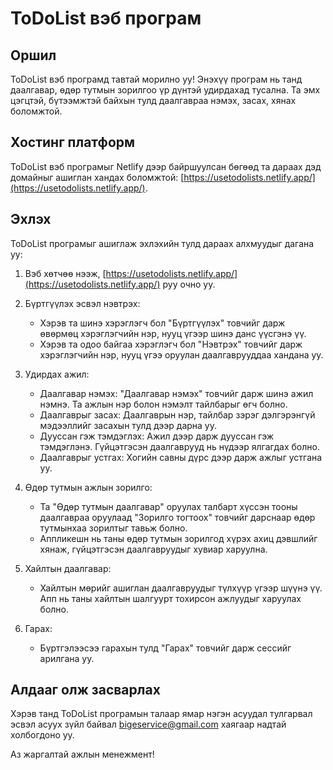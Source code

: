 # ToDoList вэб програм

## Оршил

ToDoList вэб програмд ​​тавтай морилно уу! Энэхүү програм нь танд даалгавар, өдөр тутмын зорилгоо үр дүнтэй удирдахад тусална. Та эмх цэгцтэй, бүтээмжтэй байхын тулд даалгавраа нэмэх, засах, хянах боломжтой.

## Хостинг платформ

ToDoList вэб програмыг Netlify дээр байршуулсан бөгөөд та дараах дэд домайныг ашиглан хандах боломжтой: [https://usetodolists.netlify.app/](https://usetodolists.netlify.app/).

## Эхлэх

ToDoList програмыг ашиглаж эхлэхийн тулд дараах алхмуудыг дагана уу:

1. Вэб хөтчөө нээж, [https://usetodolists.netlify.app/](https://usetodolists.netlify.app/) руу очно уу.

2. Бүртгүүлэх эсвэл нэвтрэх:
   - Хэрэв та шинэ хэрэглэгч бол "Бүртгүүлэх" товчийг дарж өвөрмөц хэрэглэгчийн нэр, нууц үгээр шинэ данс үүсгэнэ үү.
   - Хэрэв та одоо байгаа хэрэглэгч бол "Нэвтрэх" товчийг дарж хэрэглэгчийн нэр, нууц үгээ оруулан даалгаврууддаа хандана уу.

3. Удирдах ажил:
   - Даалгавар нэмэх: "Даалгавар нэмэх" товчийг дарж шинэ ажил нэмнэ. Та ажлын нэр болон нэмэлт тайлбарыг өгч болно.
   - Даалгаврыг засах: Даалгаврын нэр, тайлбар зэрэг дэлгэрэнгүй мэдээллийг засахын тулд дээр дарна уу.
   - Дууссан гэж тэмдэглэх: Ажил дээр дарж дууссан гэж тэмдэглэнэ. Гүйцэтгэсэн даалгаврууд нь нүдээр ялгагдах болно.
   - Даалгаврыг устгах: Хогийн савны дүрс дээр дарж ажлыг устгана уу.

4. Өдөр тутмын ажлын зорилго:
   - Та "Өдөр тутмын даалгавар" оруулах талбарт хүссэн тооны даалгавраа оруулаад "Зорилго тогтоох" товчийг дарснаар өдөр тутмынхаа зорилтыг тавьж болно.
   - Аппликешн нь таны өдөр тутмын зорилгод хүрэх ахиц дэвшлийг хянаж, гүйцэтгэсэн даалгавруудыг хувиар харуулна.

5. Хайлтын даалгавар:
   - Хайлтын мөрийг ашиглан даалгавруудыг түлхүүр үгээр шүүнэ үү. Апп нь таны хайлтын шалгуурт тохирсон ажлуудыг харуулах болно.

6. Гарах:
   - Бүртгэлээсээ гарахын тулд "Гарах" товчийг дарж сессийг арилгана уу.

## Алдааг олж засварлах

Хэрэв танд ToDoList програмын талаар ямар нэгэн асуудал тулгарвал эсвэл асуух зүйл байвал [bigeservice@gmail.com](mailto:bigeservice@gmail.com) хаягаар надтай холбогдоно уу.

Аз жаргалтай ажлын менежмент!
